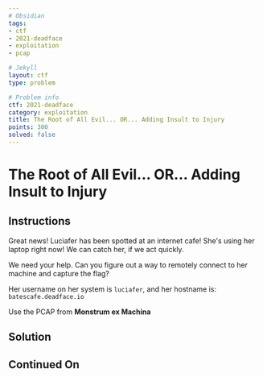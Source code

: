 ```yaml
---
# Obsidian
tags:
- ctf
- 2021-deadface
- exploitation
- pcap

# Jekyll
layout: ctf
type: problem

# Problem info
ctf: 2021-deadface
category: exploitation
title: The Root of All Evil... OR... Adding Insult to Injury
points: 300
solved: false
---
```


# The Root of All Evil... OR... Adding Insult to Injury

## Instructions

Great news! Luciafer has been spotted at an internet cafe! She's using her laptop right now! We can catch her, if we act quickly.

We need your help. Can you figure out a way to remotely connect to her machine and capture the flag?

Her username on her system is `luciafer`, and her hostname is:  
`batescafe.deadface.io`

Use the PCAP from **Monstrum ex Machina**

## Solution



## Continued On


